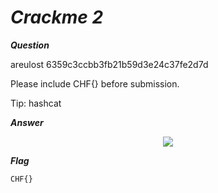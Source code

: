 <b>*<H1>Crackme 2</H1>*</b>

<b>*Question*</b>

areulost 6359c3ccbb3fb21b59d3e24c37fe2d7d

Please include CHF{} before submission.

Tip: hashcat

<b>*Answer*</b>



<p align="center"><img src="https://user-images.githubusercontent.com/66903347/190618542-dde07384-f45f-4d51-84d7-f2c697f9e4f2.png"></p>

<b>*Flag*</b>

```CHF{}```
